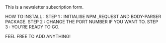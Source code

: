 This is a newsletter subscription form.


HOW TO INSTALL :
STEP 1 : INITIALISE NPM ,REQUEST AND BODY-PARSER PACKAGE.
STEP 2 : CHANGE THE PORT NUMBER IF YOU WANT TO.
STEP 3 : YOU'RE READY TO GO.


FEEL FREE TO ADD ANYTHING!
